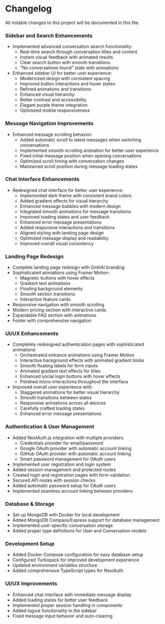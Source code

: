 # Changelog

All notable changes to this project will be documented in this file.

### Sidebar and Search Enhancements
- Implemented advanced conversation search functionality:
  - Real-time search through conversation titles and content
  - Instant visual feedback with animated results
  - Clear search button with smooth transitions
  - "No conversations found" state with animations
- Enhanced sidebar UI for better user experience:
  - Modernized design with consistent spacing
  - Improved button interactions and hover states
  - Refined animations and transitions
  - Enhanced visual hierarchy
  - Better contrast and accessibility
  - Elegant purple theme integration
  - Optimized mobile responsiveness

### Message Navigation Improvements
- Enhanced message scrolling behavior:
  - Added automatic scroll to latest messages when switching conversations
  - Implemented smooth scrolling animation for better user experience
  - Fixed initial message position when opening conversations
  - Optimized scroll timing with conversation changes
  - Maintained scroll position during message loading states

### Chat Interface Enhancements
- Redesigned chat interface for better user experience:
  - Implemented dark theme with consistent brand colors
  - Added gradient effects for visual hierarchy
  - Enhanced message bubbles with modern design
  - Integrated smooth animations for message transitions
  - Improved loading states and user feedback
  - Enhanced error message presentations
  - Added responsive interactions and transitions
  - Aligned styling with landing page design
  - Optimized message display and readability
  - Improved overall visual consistency

### Landing Page Redesign
- Complete landing page redesign with GottiAI branding
- Sophisticated animations using Framer Motion:
  - Magnetic buttons with hover effects
  - Gradient text animations
  - Floating background elements
  - Smooth section transitions
  - Interactive feature cards
- Responsive navigation with smooth scrolling
- Modern pricing section with interactive cards
- Expandable FAQ section with animations
- Footer with comprehensive navigation

### UI/UX Enhancements
- Completely redesigned authentication pages with sophisticated animations:
  - Orchestrated entrance animations using Framer Motion
  - Interactive background effects with animated gradient blobs
  - Smooth floating labels for form inputs
  - Animated gradient text effects for titles
  - Enhanced social login buttons with hover effects
  - Polished micro-interactions throughout the interface
- Improved overall user experience with:
  - Staggered animations for better visual hierarchy
  - Smooth transitions between states
  - Responsive animations across all devices
  - Carefully crafted loading states
  - Enhanced error message presentations

### Authentication & User Management
- Added NextAuth.js integration with multiple providers:
  - Credentials provider for email/password
  - Google OAuth provider with automatic account linking
  - GitHub OAuth provider with automatic account linking
  - Smart password management for OAuth users
- Implemented user registration and login system
- Added session management and protected routes
- Created login and registration pages with form validation
- Secured API routes with session checks
- Added automatic password setup for OAuth users
- Implemented seamless account linking between providers

### Database & Storage
- Set up MongoDB with Docker for local development
- Added MongoDB Compass/Express support for database management
- Implemented user-specific conversation storage
- Added proper type definitions for User and Conversation models

### Development Setup
- Added Docker Compose configuration for easy database setup
- Configured Turbopack for improved development experience
- Updated environment variables structure
- Added comprehensive TypeScript types for NextAuth

### UI/UX Improvements
- Enhanced chat interface with immediate message display
- Added loading states for better user feedback
- Implemented proper session handling in components
- Added logout functionality in the sidebar
- Fixed message input behavior and auto-clearing 